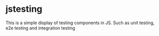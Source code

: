 # jstesting

This is a simple display of testing components in JS. Such as unit testing, e2e testing and integration testing
